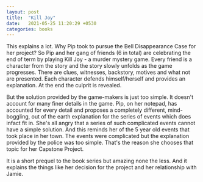 ```yaml
---
layout: post
title:  "Kill Joy"
date:   2021-05-25 11:20:29 +0530
categories: books
---
```


This explains a lot. Why Pip took to pursue the Bell Disappearance Case for her project?
So Pip and her gang of friends (6 in total) are celebrating the end of term by playing Kill Joy - a murder mystery game.
Every friend is a character from the story and the story slowly unfolds as the game progresses.
There are clues, witnesses, backstory, motives and what not are presented. Each character defends himself/herself and provides an explanation.
At the end the culprit is revealed.

But the solution provided by the game-makers is just too simple. It doesn't account for many finer details in the game.
Pip, on her notepad, has accounted for every detail and proposes a completely different, mind-boggling, out of the earth explanation for the series of events which does infact fit in.
She's all angry that a series of such complicated events cannot have a simple solution. And this reminds her of the 5 year old events that took place in her town.
The events were complicated but the explanation provided by the police was too simple. That's the reason she chooses that topic for her Capstone Project.

It is a short prequel to the book series but amazing none the less. And it explains the things like her decision for the project and her relationship with Jamie.

